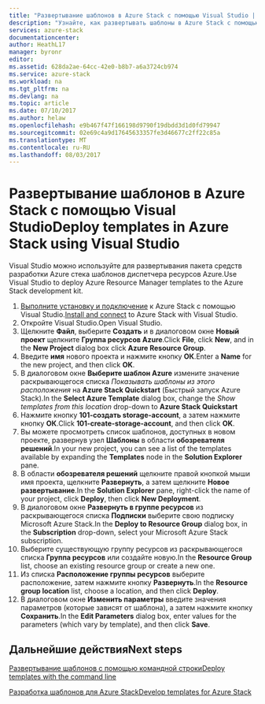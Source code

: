 ```yaml
---
title: "Развертывание шаблонов в Azure Stack с помощью Visual Studio | Документация Майкрософт"
description: "Узнайте, как развертывать шаблоны в Azure Stack с помощью Visual Studio."
services: azure-stack
documentationcenter: 
author: HeathL17
manager: byronr
editor: 
ms.assetid: 628da2ae-64cc-42e0-b8b7-a6a3724cb974
ms.service: azure-stack
ms.workload: na
ms.tgt_pltfrm: na
ms.devlang: na
ms.topic: article
ms.date: 07/10/2017
ms.author: helaw
ms.openlocfilehash: e9b467f47f166198d9790f19dbdd3d1d0fd79947
ms.sourcegitcommit: 02e69c4a9d17645633357fe3d46677c2ff22c85a
ms.translationtype: MT
ms.contentlocale: ru-RU
ms.lasthandoff: 08/03/2017
---
```

# <a name="deploy-templates-in-azure-stack-using-visual-studio"></a><span data-ttu-id="98ffa-103">Развертывание шаблонов в Azure Stack с помощью Visual Studio</span><span class="sxs-lookup"><span data-stu-id="98ffa-103">Deploy templates in Azure Stack using Visual Studio</span></span>

<span data-ttu-id="98ffa-104">Visual Studio можно используйте для развертывания пакета средств разработки Azure стека шаблонов диспетчера ресурсов Azure.</span><span class="sxs-lookup"><span data-stu-id="98ffa-104">Use Visual Studio to deploy Azure Resource Manager templates to the Azure Stack development kit.</span></span>

1. <span data-ttu-id="98ffa-105">[Выполните установку и подключение](azure-stack-install-visual-studio.md) к Azure Stack с помощью Visual Studio.</span><span class="sxs-lookup"><span data-stu-id="98ffa-105">[Install and connect](azure-stack-install-visual-studio.md) to Azure Stack with Visual Studio.</span></span>
2. <span data-ttu-id="98ffa-106">Откройте Visual Studio.</span><span class="sxs-lookup"><span data-stu-id="98ffa-106">Open Visual Studio.</span></span>
3. <span data-ttu-id="98ffa-107">Щелкните **Файл**, выберите **Создать** и в диалоговом окне **Новый проект** щелкните **Группа ресурсов Azure**.</span><span class="sxs-lookup"><span data-stu-id="98ffa-107">Click **File**, click **New**, and in the **New Project** dialog box click **Azure Resource Group**.</span></span>
4. <span data-ttu-id="98ffa-108">Введите **имя** нового проекта и нажмите кнопку **ОК**.</span><span class="sxs-lookup"><span data-stu-id="98ffa-108">Enter a **Name** for the new project, and then click **OK**.</span></span>
5. <span data-ttu-id="98ffa-109">В диалоговом окне **Выберите шаблон Azure** измените значение раскрывающегося списка *Показывать шаблоны из этого расположения* на **Azure Stack Quickstart** (Быстрый запуск Azure Stack).</span><span class="sxs-lookup"><span data-stu-id="98ffa-109">In the **Select Azure Template** dialog box, change the *Show templates from this location* drop-down to **Azure Stack Quickstart**</span></span>
6. <span data-ttu-id="98ffa-110">Нажмите кнопку **101-создать storage-account**, а затем нажмите кнопку **ОК**.</span><span class="sxs-lookup"><span data-stu-id="98ffa-110">Click **101-create-storage-account**, and then click **OK**.</span></span>  
7. <span data-ttu-id="98ffa-111">Вы можете просмотреть список шаблонов, доступных в новом проекте, развернув узел **Шаблоны** в области **обозревателя решений**.</span><span class="sxs-lookup"><span data-stu-id="98ffa-111">In your new project, you can see a list of the templates available by expanding the **Templates** node in the **Solution Explorer** pane.</span></span>
8. <span data-ttu-id="98ffa-112">В области **обозревателя решений** щелкните правой кнопкой мыши имя проекта, щелкните **Развернуть**, а затем щелкните **Новое развертывание**.</span><span class="sxs-lookup"><span data-stu-id="98ffa-112">In the **Solution Explorer** pane, right-click the name of your project, click **Deploy**, then click **New Deployment**.</span></span>
9. <span data-ttu-id="98ffa-113">В диалоговом окне **Развернуть в группе ресурсов** из раскрывающегося списка **Подписки** выберите свою подписку Microsoft Azure Stack.</span><span class="sxs-lookup"><span data-stu-id="98ffa-113">In the **Deploy to Resource Group** dialog box, in the **Subscription** drop-down, select your Microsoft Azure Stack subscription.</span></span>
10. <span data-ttu-id="98ffa-114">Выберите существующую группу ресурсов из раскрывающегося списка **Группа ресурсов** или создайте новую.</span><span class="sxs-lookup"><span data-stu-id="98ffa-114">In the **Resource Group** list, choose an existing resource group or create a new one.</span></span>
11. <span data-ttu-id="98ffa-115">Из списка **Расположение группы ресурсов** выберите расположение, затем нажмите кнопку **Развернуть**.</span><span class="sxs-lookup"><span data-stu-id="98ffa-115">In the **Resource group location** list, choose a location, and then click **Deploy**.</span></span>
12. <span data-ttu-id="98ffa-116">В диалоговом окне **Изменить параметры** введите значения параметров (которые зависят от шаблона), а затем нажмите кнопку **Сохранить**.</span><span class="sxs-lookup"><span data-stu-id="98ffa-116">In the **Edit Parameters** dialog box, enter values for the parameters (which vary by template), and then click **Save**.</span></span>

## <a name="next-steps"></a><span data-ttu-id="98ffa-117">Дальнейшие действия</span><span class="sxs-lookup"><span data-stu-id="98ffa-117">Next steps</span></span>
[<span data-ttu-id="98ffa-118">Развертывание шаблонов с помощью командной строки</span><span class="sxs-lookup"><span data-stu-id="98ffa-118">Deploy templates with the command line</span></span>](azure-stack-deploy-template-command-line.md)

[<span data-ttu-id="98ffa-119">Разработка шаблонов для Azure Stack</span><span class="sxs-lookup"><span data-stu-id="98ffa-119">Develop templates for Azure Stack</span></span>](azure-stack-develop-templates.md)

